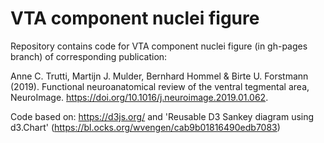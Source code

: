 #  VTA component nuclei figure


Repository contains code for VTA component nuclei figure (in gh-pages branch) of corresponding publication: 

Anne C. Trutti, Martijn J. Mulder, Bernhard Hommel & Birte U. Forstmann (2019). Functional neuroanatomical review of the ventral tegmental area, NeuroImage. https://doi.org/10.1016/j.neuroimage.2019.01.062.


Code based on: https://d3js.org/ and 'Reusable D3 Sankey diagram using d3.Chart' (https://bl.ocks.org/wvengen/cab9b01816490edb7083)
